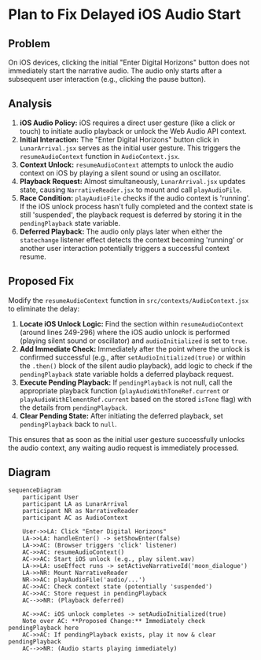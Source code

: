 # Plan to Fix Delayed iOS Audio Start

## Problem

On iOS devices, clicking the initial "Enter Digital Horizons" button does not immediately start the narrative audio. The audio only starts after a subsequent user interaction (e.g., clicking the pause button).

## Analysis

1.  **iOS Audio Policy:** iOS requires a direct user gesture (like a click or touch) to initiate audio playback or unlock the Web Audio API context.
2.  **Initial Interaction:** The "Enter Digital Horizons" button click in `LunarArrival.jsx` serves as the initial user gesture. This triggers the `resumeAudioContext` function in `AudioContext.jsx`.
3.  **Context Unlock:** `resumeAudioContext` attempts to unlock the audio context on iOS by playing a silent sound or using an oscillator.
4.  **Playback Request:** Almost simultaneously, `LunarArrival.jsx` updates state, causing `NarrativeReader.jsx` to mount and call `playAudioFile`.
5.  **Race Condition:** `playAudioFile` checks if the audio context is 'running'. If the iOS unlock process hasn't fully completed and the context state is still 'suspended', the playback request is deferred by storing it in the `pendingPlayback` state variable.
6.  **Deferred Playback:** The audio only plays later when either the `statechange` listener effect detects the context becoming 'running' or another user interaction potentially triggers a successful context resume.

## Proposed Fix

Modify the `resumeAudioContext` function in `src/contexts/AudioContext.jsx` to eliminate the delay:

1.  **Locate iOS Unlock Logic:** Find the section within `resumeAudioContext` (around lines 249-296) where the iOS audio unlock is performed (playing silent sound or oscillator) and `audioInitialized` is set to `true`.
2.  **Add Immediate Check:** Immediately after the point where the unlock is confirmed successful (e.g., after `setAudioInitialized(true)` or within the `.then()` block of the silent audio playback), add logic to check if the `pendingPlayback` state variable holds a deferred playback request.
3.  **Execute Pending Playback:** If `pendingPlayback` is not null, call the appropriate playback function (`playAudioWithToneRef.current` or `playAudioWithElementRef.current` based on the stored `isTone` flag) with the details from `pendingPlayback`.
4.  **Clear Pending State:** After initiating the deferred playback, set `pendingPlayback` back to `null`.

This ensures that as soon as the initial user gesture successfully unlocks the audio context, any waiting audio request is immediately processed.

## Diagram

```mermaid
sequenceDiagram
    participant User
    participant LA as LunarArrival
    participant NR as NarrativeReader
    participant AC as AudioContext

    User->>LA: Click "Enter Digital Horizons"
    LA->>LA: handleEnter() -> setShowEnter(false)
    LA->>AC: (Browser triggers 'click' listener)
    AC->>AC: resumeAudioContext()
    AC->>AC: Start iOS unlock (e.g., play silent.wav)
    LA->>LA: useEffect runs -> setActiveNarrativeId('moon_dialogue')
    LA->>NR: Mount NarrativeReader
    NR->>AC: playAudioFile('audio/...')
    AC->>AC: Check context state (potentially 'suspended')
    AC->>AC: Store request in pendingPlayback
    AC-->>NR: (Playback deferred)

    AC->>AC: iOS unlock completes -> setAudioInitialized(true)
    Note over AC: **Proposed Change:** Immediately check pendingPlayback here
    AC->>AC: If pendingPlayback exists, play it now & clear pendingPlayback
    AC-->>NR: (Audio starts playing immediately)